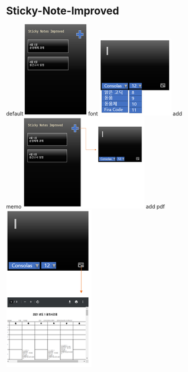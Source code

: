 # Sticky-Note-Improved
default
![default](./image/default.png)
font
![font](./image/font.png)
add memo
![add-memo](./image/add-memo.png)
add pdf
![add-pdf](./image/add-pdf.png)